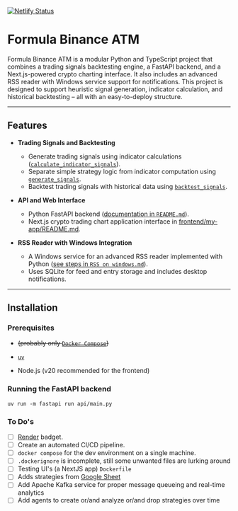 [![Netlify Status](https://api.netlify.com/api/v1/badges/11b3c195-eb26-4035-bbee-3ed36bcc5601/deploy-status)](https://app.netlify.com/sites/astonishing-klepon-cbc7e9/deploys)

# Formula Binance ATM

Formula Binance ATM is a modular Python and TypeScript project that combines a trading signals backtesting engine, a FastAPI backend, and a Next.js-powered crypto charting interface. It also includes an advanced RSS reader with Windows service support for notifications. This project is designed to support heuristic signal generation, indicator calculation, and historical backtesting – all with an easy-to-deploy structure.

---

## Features

- **Trading Signals and Backtesting**  
  - Generate trading signals using indicator calculations ([`calculate_indicator_signals`](#placeholder)).
  - Separate simple strategy logic from indicator computation using [`generate_signals`](#placeholder).
  - Backtest trading signals with historical data using [`backtest_signals`](#placeholder).

- **API and Web Interface**  
  - Python FastAPI backend ([documentation in `README.md`](README.md)).
  - Next.js crypto trading chart application interface in [frontend/my-app/README.md](frontend/my-app/README.md).

- **RSS Reader with Windows Integration**  
  - A Windows service for an advanced RSS reader implemented with Python ([see steps in `RSS on windows.md`](RSS%20on%20windows.md)).
  - Uses SQLite for feed and entry storage and includes desktop notifications.

---

## Installation

### Prerequisites

- ~~(probably only [`Docker Compose`](https://docs.docker.com/compose/))~~

- [`uv`](https://docs.astral.sh/uv/getting-started/installation/)
- Node.js (v20 recommended for the frontend)

### Running the FastAPI backend

```
uv run -m fastapi run api/main.py
```


### To Do's

 - [ ] [Render](https://render.com/) badget.
 - [ ] Create an automated CI/CD pipeline.
 - [ ] `docker compose` for the dev environment on a single machine.
 - [ ] `.dockerignore` is incomplete, still some unwanted files are lurking around
 - [ ] Testing UI's (a NextJS app) `Dockerfile`
 - [ ] Adds strategies from [Google Sheet](https://docs.google.com/spreadsheets/d/1AYfjHLJVAkbkMQVl1jFvv8SBf9AZV3Ohzh8oyI34KBk/edit?gid=1708701458#gid=1708701458)
 - [ ] Add Apache Kafka service for proper message queueing and real-time analytics
 - [ ] Add agents to create or/and analyze or/and drop strategies over time